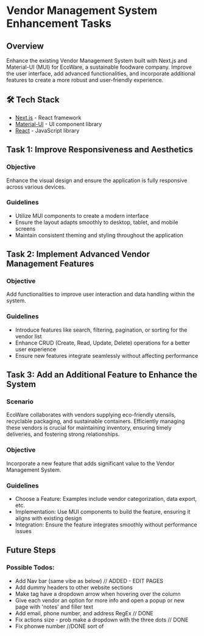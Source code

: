 # Vendor Management System Enhancement Tasks

## Overview
Enhance the existing Vendor Management System built with Next.js and Material-UI (MUI) for EcoWare, a sustainable foodware company. Improve the user interface, add advanced functionalities, and incorporate additional features to create a more robust and user-friendly experience.

## 🛠️ Tech Stack
- [Next.js](https://nextjs.org/) - React framework
- [Material-UI](https://mui.com/) - UI component library
- [React](https://reactjs.org/) - JavaScript library

## Task 1: Improve Responsiveness and Aesthetics
### Objective
Enhance the visual design and ensure the application is fully responsive across various devices.

### Guidelines
- Utilize MUI components to create a modern interface
- Ensure the layout adapts smoothly to desktop, tablet, and mobile screens
- Maintain consistent theming and styling throughout the application

## Task 2: Implement Advanced Vendor Management Features
### Objective
Add functionalities to improve user interaction and data handling within the system.

### Guidelines
- Introduce features like search, filtering, pagination, or sorting for the vendor list
- Enhance CRUD (Create, Read, Update, Delete) operations for a better user experience
- Ensure new features integrate seamlessly without affecting performance

## Task 3: Add an Additional Feature to Enhance the System
### Scenario
EcoWare collaborates with vendors supplying eco-friendly utensils, recyclable packaging, and sustainable containers. Efficiently managing these vendors is crucial for maintaining inventory, ensuring timely deliveries, and fostering strong relationships.

### Objective
Incorporate a new feature that adds significant value to the Vendor Management System.

### Guidelines
- Choose a Feature: Examples include vendor categorization, data export, etc.
- Implementation: Use MUI components to build the feature, ensuring it aligns with existing design
- Integration: Ensure the feature integrates smoothly without performance issues

## Future Steps
### Possible Todos:
- Add Nav bar (same vibe as below) // ADDED - EDIT PAGES
- Add dummy headers to other website sections 
- Make tag have a dropdown arrow when hovering over the column
- Give each vendor an option for more info and open a popup or new page with 'notes' and filler text
- Add email, phone number, and address RegEx // DONE
- Fix actions size - prob make a dropdown with the three dots // DONE 
- Fix phonwe number //DONE sort of